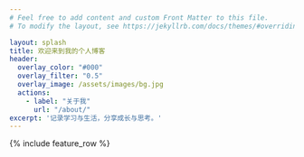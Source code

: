 ```yaml
---
# Feel free to add content and custom Front Matter to this file.
# To modify the layout, see https://jekyllrb.com/docs/themes/#overriding-theme-defaults

layout: splash
title: 欢迎来到我的个人博客
header:
  overlay_color: "#000"
  overlay_filter: "0.5"
  overlay_image: /assets/images/bg.jpg
  actions:
    - label: "关于我"
      url: "/about/"
excerpt: '记录学习与生活，分享成长与思考。'
---
```


{% include feature_row %}
